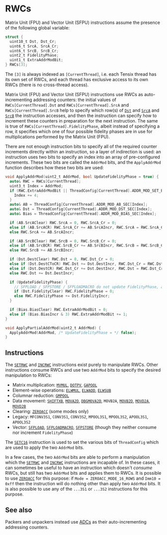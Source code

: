 # RWCs

Matrix Unit (FPU) and Vector Unit (SFPU) instructions assume the presence of the following global variable:

```c
struct {
  uint10_t Dst, Dst_Cr;
  uint6_t SrcA, SrcA_Cr;
  uint6_t SrcB, SrcB_Cr;
  uint2_t FidelityPhase;
  uint1_t ExtraAddrModBit;
} RWCs[3];
```

The `[3]` is always indexed as `[CurrentThread]`, i.e. each Tensix thread has its own set of RWCs, and each thread has exclusive access to its own RWCs (there is no cross-thread access).

Matrix Unit (FPU) and Vector Unit (SFPU) instructions use RWCs as auto-incrementing addressing counters: the initial values of `RWCs[CurrentThread].Dst` and `RWCs[CurrentThread].SrcA` and `RWCs[CurrentThread].SrcB` help to specify which row(s) of [`Dst`](Dst.md) and [`SrcA`](SrcASrcB.md) and [`SrcB`](SrcASrcB.md) the instruction accesses, and then the instruction can specify how to increment these counters in preparation for the next instruction. The same is true of `RWCs[CurrentThread].FidelityPhase`, albeit instead of specifying a row, it specifies which one of four possible fidelity phases are in use for multiplications performed by the Matrix Unit (FPU).

There are not enough instruction bits to specify all of the required counter increments directly within an instruction, so a layer of indirection is used: an instruction uses two bits to specify an index into an array of pre-configured increments. These two bits are called the `AddrMod` bits, and the `ApplyAddrMod` function describes how these two bits are used:

```c
void ApplyAddrMod(uint2_t AddrMod, bool UpdateFidelityPhase = true) {
  auto& RWC = RWCs[CurrentThread];
  uint3_t Index = AddrMod;
  if (RWC.ExtraAddrModBit || ThreadConfig[CurrentThread].ADDR_MOD_SET_Base) {
    Index += 4;
  }
  auto& AB = ThreadConfig[CurrentThread].ADDR_MOD_AB_SEC[Index];
  auto& Dst = ThreadConfig[CurrentThread].ADDR_MOD_DST_SEC[Index];
  auto& Bias = ThreadConfig[CurrentThread].ADDR_MOD_BIAS_SEC[Index];

  if (AB.SrcAClear) RWC.SrcA = 0, RWC.SrcA_Cr = 0;
  else if (AB.SrcACR) RWC.SrcA_Cr += AB.SrcAIncr, RWC.SrcA = RWC.SrcA_Cr;
  else RWC.SrcA += AB.SrcAIncr;

  if (AB.SrcBClear) RWC.SrcB = 0, RWC.SrcB_Cr = 0;
  else if (AB.SrcBCR) RWC.SrcB_Cr += AB.SrcBIncr, RWC.SrcB = RWC.SrcB_Cr;
  else RWC.SrcB += AB.SrcBIncr;

  if (Dst.DestClear) RWC.Dst = 0, RWC.Dst_Cr = 0;
  else if (Dst.DestCToCR) RWC.Dst += Dst.DestIncr, RWC.Dst_Cr = RWC.Dst;
  else if (Dst.DestCR) RWC.Dst_Cr += Dst.DestIncr, RWC.Dst = RWC.Dst_Cr;
  else RWC.Dst += Dst.DestIncr;

  if (UpdateFidelityPhase) {
    // SFPLOAD / SFPSTORE / SFPLOADMACRO do not update FidelityPhase, all other instructions do.
    if (Dst.FidelityClear) RWC.FidelityPhase = 0;
    else RWC.FidelityPhase += Dst.FidelityIncr;
  }

  if (Bias.BiasClear) RWC.ExtraAddrModBit = 0;
  else if (Bias.BiasIncr & 3) RWC.ExtraAddrModBit += 1;
}

void ApplyPartialAddrMod(uint2_t AddrMod) {
  ApplyAddrMod(AddrMod, /* UpdateFidelityPhase = */ false);
}
```

## Instructions

The [`SETRWC`](SETRWC.md) and [`INCRWC`](INCRWC.md) instructions exist purely to manipulate RWCs. Other instructions consume RWCs and use two `AddrMod` bits to specify the desired manipulation to RWCs:
* Matrix multiplication: [`MVMUL`](MVMUL.md), [`DOTPV`](DOTPV.md), [`GAPOOL`](GAPOOL.md)
* Element-wise operations: [`ELWMUL`](ELWMUL.md), [`ELWADD`](ELWADD.md), [`ELWSUB`](ELWSUB.md)
* Columnar reduction: [`GMPOOL`](GMPOOL.md)
* Data movement: [`SHIFTXB`](SHIFTXB.md), [`MOVA2D`](MOVA2D.md), [`DBGMOVA2D`](DBGMOVA2D.md), `MOVB2A`, [`MOVB2D`](MOVB2D.md), [`MOVD2A`](MOVD2A.md), [`MOVD2B`](MOVD2B.md)
* Clearing: [`ZEROACC`](ZEROACC.md) (some modes only)
* Legacy: `MFCONV3S1`, `CONV3S1`, `CONV3S2`, `MPOOL3S1`, `MPOOL3S2`, `APOOL3S1`, `APOOL3S2`
* Vector: [`SFPLOAD`](SFPLOAD.md), [`SFPLOADMACRO`](SFPLOADMACRO.md), [`SFPSTORE`](SFPSTORE.md) (though they neither consume nor increment `FidelityPhase`)

The [`SETC16`](SETC16.md) instruction is used to set the various bits of `ThreadConfig` which are used to apply the two `AddrMod` bits.

In a few cases, the two `AddrMod` bits are able to perform a manipulation which the [`SETRWC`](SETRWC.md) and [`INCRWC`](INCRWC.md) instructions are incapable of. In these cases, it can sometimes be useful to have an instruction which doesn't _consume_ RWCs, but still has two `AddrMod` bits and applies them to RWCs. It is possible to use [`ZEROACC`](ZEROACC.md) for this purpose: if `Mode = ZEROACC_MODE_16_ROWS` and `Imm10 = 0xff` then the instruction will do nothing other than apply two `AddrMod` bits. It is also possible to use any of the `...3S1` or `...3S2` instructions for this purpose.

## See also

Packers and unpackers instead use [ADCs](ADCs.md) as their auto-incrementing addressing counters.
